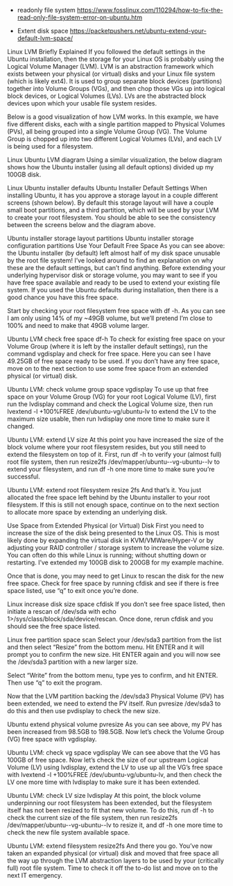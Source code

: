 - readonly file system
https://www.fosslinux.com/110294/how-to-fix-the-read-only-file-system-error-on-ubuntu.htm

- Extent disk space 
https://packetpushers.net/ubuntu-extend-your-default-lvm-space/


Linux LVM Briefly Explained
If you followed the default settings in the Ubuntu installation, then the storage for your Linux OS is probably using the Logical Volume Manager (LVM). LVM is an abstraction framework which exists between your physical (or virtual) disks and your Linux file system (which is likely ext4). It is used to group separate block devices (partitions) together into Volume Groups (VGs), and then chop those VGs up into logical block devices, or Logical Volumes (LVs). LVs are the abstracted block devices upon which your usable file system resides.

Below is a good visualization of how LVM works. In this example, we have five different disks, each with a single partition mapped to Physical Volumes (PVs), all being grouped into a single Volume Group (VG). The Volume Group is chopped up into two different Logical Volumes (LVs), and each LV is being used for a filesystem.

Linux Ubuntu LVM diagram
Using a similar visualization, the below diagram shows how the Ubuntu installer (using all default options) divided up my 100GB disk.

Linux Ubuntu installer defaults
Ubuntu Installer Default Settings
When installing Ubuntu, it has you approve a storage layout in a couple different screens (shown below). By default this storage layout will have a couple small boot partitions, and a third partition, which will be used by your LVM to create your root filesystem. You should be able to see the consistency between the screens below and the diagram above.

Ubuntu installer storage layout partitions
Ubuntu installer storage configuration partitions
Use Your Default Free Space
As you can see above: the Ubuntu installer (by default) left almost half of my disk space unusable by the root file system! I’ve looked around to find an explanation on why these are the default settings, but can’t find anything. Before extending your underlying hypervisor disk or storage volume, you may want to see if you have free space available and ready to be used to extend your existing file system. If you used the Ubuntu defaults during installation, then there is a good chance you have this free space.

Start by checking your root filesystem free space with df -h. As you can see I am only using 14% of my ~49GB volume, but we’ll pretend I’m close to 100% and need to make that 49GB volume larger.

Ubuntu LVM check free space df-h
To check for existing free space on your Volume Group (where it is left by the installer default settings), run the command vgdisplay and check for free space. Here you can see I have 49.25GB of free space ready to be used. If you don’t have any free space, move on to the next section to use some free space from an extended physical (or virtual) disk.

Ubuntu LVM: check volume group space vgdisplay
To use up that free space on your Volume Group (VG) for your root Logical Volume (LV), first run the lvdisplay command and check the Logical Volume size, then run lvextend -l +100%FREE /dev/ubuntu-vg/ubuntu-lv to extend the LV to the maximum size usable, then run lvdisplay one more time to make sure it changed.

Ubuntu LVM: extend LV size 
At this point you have increased the size of the block volume where your root filesystem resides, but you still need to extend the filesystem on top of it. First, run df -h to verify your (almost full) root file system, then run resize2fs /dev/mapper/ubuntu--vg-ubuntu--lv to extend your filesystem, and run df -h one more time to make sure you’re successful.

Ubuntu LVM: extend root filesystem resize 2fs
And that’s it. You just allocated the free space left behind by the Ubuntu installer to your root filesystem. If this is still not enough space, continue on to the next section to allocate more space by extending an underlying disk.

Use Space from Extended Physical (or Virtual) Disk
First you need to increase the size of the disk being presented to the Linux OS. This is most likely done by expanding the virtual disk in KVM/VMWare/Hyper-V or by adjusting your RAID controller / storage system to increase the volume size. You can often do this while Linux is running; without shutting down or restarting. I’ve extended my 100GB disk to 200GB for my example machine.

Once that is done, you may need to get Linux to rescan the disk for the new free space. Check for free space by running cfdisk and see if there is free space listed, use “q” to exit once you’re done.

Linux increase disk size space cfdisk
If you don’t see free space listed, then initiate a rescan of /dev/sda  with echo 1>/sys/class/block/sda/device/rescan. Once done, rerun cfdisk and you should see the free space listed.

Linux free partition space scan
Select your /dev/sda3 partition from the list and then select “Resize” from the bottom menu. Hit ENTER and it will prompt you to confirm the new size. Hit ENTER again and you will now see the /dev/sda3 partition with a new larger size.

Select “Write” from the bottom menu, type yes to confirm, and hit ENTER. Then use “q” to exit the program.

Now that the LVM partition backing the  /dev/sda3 Physical Volume (PV) has been extended, we need to extend the PV itself. Run pvresize /dev/sda3 to do this and then use pvdisplay to check the new size.

Ubuntu extend physical volume pvresize
As you can see above, my PV has been increased from 98.5GB to 198.5GB. Now let’s check the Volume Group (VG) free space with vgdisplay.

Ubuntu LVM: check vg space vgdisplay
We can see above that the VG has 100GB of free space. Now let’s check the size of our upstream Logical Volume (LV) using lvdisplay, extend the LV to use up all the VG’s free space with lvextend -l +100%FREE /dev/ubuntu-vg/ubuntu-lv, and then check the LV one more time with lvdisplay to make sure it has been extended.

Ubuntu LVM: check LV size lvdisplay
At this point, the block volume underpinning our root filesystem has been extended, but the filesystem itself has not been resized to fit that new volume. To do this, run df -h to check the current size of the file system, then run resize2fs /dev/mapper/ubuntu--vg-ubuntu--lv to resize it, and df -h one more time to check the new file system available space.

Ubuntu LVM: extend filesystem resize2fs
And there you go. You’ve now taken an expanded physical (or virtual) disk and moved that free space all the way up through the LVM abstraction layers to be used by your (critically full) root file system. Time to check it off the to-do list and move on to the next IT emergency.